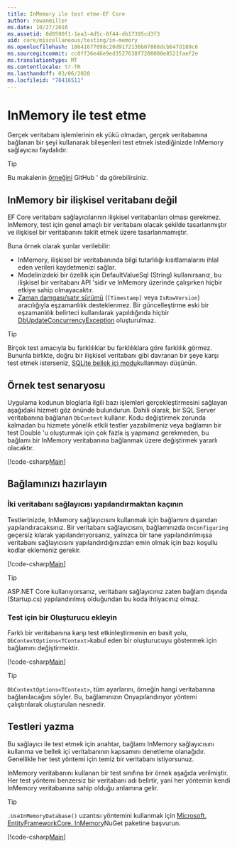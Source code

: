 ```yaml
---
title: InMemory ile test etme-EF Core
author: rowanmiller
ms.date: 10/27/2016
ms.assetid: 0d0590f1-1ea3-4d5c-8f44-db17395cd3f3
uid: core/miscellaneous/testing/in-memory
ms.openlocfilehash: 18641677098c20d9172136b07868dcb647d189c6
ms.sourcegitcommit: cc0ff36e46e9ed3527638f7208000e8521faef2e
ms.translationtype: MT
ms.contentlocale: tr-TR
ms.lasthandoff: 03/06/2020
ms.locfileid: "78416511"
---
```

# <a name="testing-with-inmemory"></a>InMemory ile test etme

Gerçek veritabanı işlemlerinin ek yükü olmadan, gerçek veritabanına bağlanan bir şeyi kullanarak bileşenleri test etmek istediğinizde InMemory sağlayıcısı faydalıdır.

> [!TIP]  
> Bu makalenin [örneğini](https://github.com/dotnet/EntityFramework.Docs/tree/master/samples/core/Miscellaneous/Testing) GitHub ' da görebilirsiniz.

## <a name="inmemory-is-not-a-relational-database"></a>InMemory bir ilişkisel veritabanı değil

EF Core veritabanı sağlayıcılarının ilişkisel veritabanları olması gerekmez. InMemory, test için genel amaçlı bir veritabanı olacak şekilde tasarlanmıştır ve ilişkisel bir veritabanını taklit etmek üzere tasarlanmamıştır.

Buna örnek olarak şunlar verilebilir:

* InMemory, ilişkisel bir veritabanında bilgi tutarlılığı kısıtlamalarını ihlal eden verileri kaydetmenizi sağlar.
* Modelinizdeki bir özellik için DefaultValueSql (String) kullanırsanız, bu ilişkisel bir veritabanı API 'sidir ve InMemory üzerinde çalışırken hiçbir etkiye sahip olmayacaktır.
* [Zaman damgası/satır sürümü](xref:core/modeling/concurrency#timestamprowversion) (`[Timestamp]` veya `IsRowVersion`) aracılığıyla eşzamanlılık desteklenmez. Bir güncelleştirme eski bir eşzamanlılık belirteci kullanılarak yapıldığında hiçbir [DbUpdateConcurrencyException](https://docs.microsoft.com/dotnet/api/microsoft.entityframeworkcore.dbupdateconcurrencyexception) oluşturulmaz.

> [!TIP]  
> Birçok test amacıyla bu farklılıklar bu farklılıklara göre farklılık görmez. Bununla birlikte, doğru bir ilişkisel veritabanı gibi davranan bir şeye karşı test etmek isterseniz, [SQLite bellek içi modu](sqlite.md)kullanmayı düşünün.

## <a name="example-testing-scenario"></a>Örnek test senaryosu

Uygulama kodunun bloglarla ilgili bazı işlemleri gerçekleştirmesini sağlayan aşağıdaki hizmeti göz önünde bulundurun. Dahili olarak, bir SQL Server veritabanına bağlanan `DbContext` kullanır. Kodu değiştirmek zorunda kalmadan bu hizmete yönelik etkili testler yazabilmeniz veya bağlamın bir test Double 'u oluşturmak için çok fazla iş yapmanız gerekmeden, bu bağlamı bir InMemory veritabanına bağlanmak üzere değiştirmek yararlı olacaktır.

[!code-csharp[Main](../../../../samples/core/Miscellaneous/Testing/BusinessLogic/BlogService.cs)]

## <a name="get-your-context-ready"></a>Bağlamınızı hazırlayın

### <a name="avoid-configuring-two-database-providers"></a>İki veritabanı sağlayıcısı yapılandırmaktan kaçının

Testlerinizde, InMemory sağlayıcısını kullanmak için bağlamını dışarıdan yapılandıracaksınız. Bir veritabanı sağlayıcısını, bağlamınızda `OnConfiguring` geçersiz kılarak yapılandırıyorsanız, yalnızca bir tane yapılandırılmışsa veritabanı sağlayıcısını yapılandırdığınızdan emin olmak için bazı koşullu kodlar eklemeniz gerekir.

[!code-csharp[Main](../../../../samples/core/Miscellaneous/Testing/BusinessLogic/BloggingContext.cs#OnConfiguring)]

> [!TIP]  
> ASP.NET Core kullanıyorsanız, veritabanı sağlayıcınız zaten bağlam dışında (Startup.cs) yapılandırılmış olduğundan bu koda ihtiyacınız olmaz.

### <a name="add-a-constructor-for-testing"></a>Test için bir Oluşturucu ekleyin

Farklı bir veritabanına karşı test etkinleştirmenin en basit yolu, `DbContextOptions<TContext>`kabul eden bir oluşturucuyu göstermek için bağlamını değiştirmektir.

[!code-csharp[Main](../../../../samples/core/Miscellaneous/Testing/BusinessLogic/BloggingContext.cs#Constructors)]

> [!TIP]  
> `DbContextOptions<TContext>`, tüm ayarlarını, örneğin hangi veritabanına bağlanılacağını söyler. Bu, bağlamınızın Onyapılandırıyor yöntemi çalıştırılarak oluşturulan nesnedir.

## <a name="writing-tests"></a>Testleri yazma

Bu sağlayıcı ile test etmek için anahtar, bağlamı InMemory sağlayıcısını kullanma ve bellek içi veritabanının kapsamını denetleme olanağıdır. Genellikle her test yöntemi için temiz bir veritabanı istiyorsunuz.

InMemory veritabanını kullanan bir test sınıfına bir örnek aşağıda verilmiştir. Her test yöntemi benzersiz bir veritabanı adı belirtir, yani her yöntemin kendi InMemory veritabanına sahip olduğu anlamına gelir.

>[!TIP]
> `.UseInMemoryDatabase()` uzantısı yöntemini kullanmak için [Microsoft. EntityFrameworkCore. InMemory](https://www.nuget.org/packages/Microsoft.EntityFrameworkCore.InMemory/)NuGet paketine başvurun.

[!code-csharp[Main](../../../../samples/core/Miscellaneous/Testing/TestProject/InMemory/BlogServiceTests.cs)]
